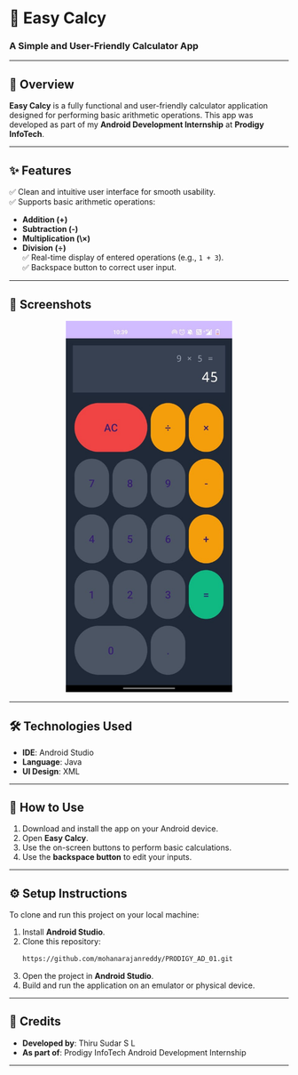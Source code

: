 # 🧮 **Easy Calcy**  
### A Simple and User-Friendly Calculator App  

---

## 📝 **Overview**  
**Easy Calcy** is a fully functional and user-friendly calculator application designed for performing basic arithmetic operations. This app was developed as part of my **Android Development Internship** at **Prodigy InfoTech**.  

---

## ✨ **Features**  
✅ Clean and intuitive user interface for smooth usability.  
✅ Supports basic arithmetic operations:  
   - **Addition (+)**  
   - **Subtraction (-)**  
   - **Multiplication (\×)**  
   - **Division (÷)**  
✅ Real-time display of entered operations (e.g., `1 + 3`).  
✅ Backspace button to correct user input.  

---

## 📸 **Screenshots**  
<p align="center">  
    <img src="./image/easy_calcy.jpg" alt="Easy Calcy Screenshot" width="300"/>  
</p>  

 

---

## 🛠️ **Technologies Used**  
- **IDE**: Android Studio  
- **Language**: Java  
- **UI Design**: XML  

---

## 🚀 **How to Use**  
1. Download and install the app on your Android device.  
2. Open **Easy Calcy**.  
3. Use the on-screen buttons to perform basic calculations.  
4. Use the **backspace button** to edit your inputs.  

---

## ⚙️ **Setup Instructions**  
To clone and run this project on your local machine:  

1. Install **Android Studio**.  
2. Clone this repository:  
   ```bash  
   https://github.com/mohanarajanreddy/PRODIGY_AD_01.git 
   ```  
3. Open the project in **Android Studio**.  
4. Build and run the application on an emulator or physical device.  

---

## 🙌 **Credits**  
- **Developed by**: Thiru Sudar S L
- **As part of**: Prodigy InfoTech Android Development Internship  

---
